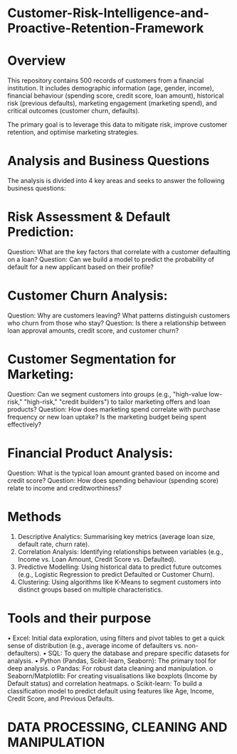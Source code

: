 # Customer-Risk-Intelligence-and-Proactive-Retention-Framework

# Overview

This repository contains 500 records of customers from a financial institution. It includes demographic information (age, gender, income), financial behaviour (spending score, credit score, loan amount), historical risk (previous defaults), marketing engagement (marketing spend), and critical outcomes (customer churn, defaults). 

The primary goal is to leverage this data to mitigate risk, improve customer retention, and optimise marketing strategies.


# Analysis and Business Questions

The analysis is divided into 4 key areas and seeks to answer the following business questions:
# Risk Assessment & Default Prediction:
Question: What are the key factors that correlate with a customer defaulting on a loan?
Question: Can we build a model to predict the probability of default for a new applicant based on their profile?

# Customer Churn Analysis:
Question: Why are customers leaving? What patterns distinguish customers who churn from those who stay?
Question: Is there a relationship between loan approval amounts, credit score, and customer churn?

# Customer Segmentation for Marketing:
Question: Can we segment customers into groups (e.g., "high-value low-risk," "high-risk," "credit builders") to tailor marketing offers and loan products?
Question: How does marketing spend correlate with purchase frequency or new loan uptake? Is the marketing budget being spent effectively?

# Financial Product Analysis:
Question: What is the typical loan amount granted based on income and credit score?
Question: How does spending behaviour (spending score) relate to income and creditworthiness?

# Methods
1.	Descriptive Analytics: Summarising key metrics (average loan size, default rate, churn rate). 
2.	Correlation Analysis: Identifying relationships between variables (e.g., Income vs. Loan Amount, Credit Score vs. Defaulted).
3.	Predictive Modelling: Using historical data to predict future outcomes (e.g., Logistic Regression to predict Defaulted or Customer Churn). 
4.	Clustering: Using algorithms like K-Means to segment customers into distinct groups based on multiple characteristics.

# Tools and their purpose 
•	Excel: Initial data exploration, using filters and pivot tables to get a quick sense of distribution (e.g., average income of defaulters vs. non-defaulters).
•	SQL: To query the database and prepare specific datasets for analysis.
•	Python (Pandas, Scikit-learn, Seaborn): The primary tool for deep analysis.
    o	Pandas: For robust data cleaning and manipulation.
    o	Seaborn/Matplotlib: For creating visualisations like boxplots (Income by Default status) and correlation heatmaps.
    o	Scikit-learn: To build a classification model to predict default using features like Age, Income, Credit Score, and Previous Defaults.


# DATA PROCESSING, CLEANING AND MANIPULATION
